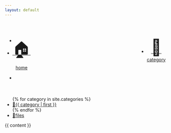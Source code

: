 ```yaml
---
layout: default
---
```

<head>
<style>

ul.horizontal {
    list-style-type: none;
    margin: 0;
    /*background-color: #3399CC;*/
    background-color: #F2F2F2;
		padding: 0;
		position: fixed;
		margin-left: -230px;
		margin-right: 1000px;
		top: 210px;
		overflow: auto;
		border: 1px;
		border-style: solid;
		/*border-color: #008888;*/
		box-shadow: 5px 5px 6px black;
		border-radius: 10px 10px 10px 10px;
}

ul.horizontal li {
    text-align: left;
		font-size: 20px;
}

ul.horizontal li a {
    display: block;
    color: black;
		padding: 14px 20px;
    text-decoration: none;
}

ul.horizontal li a:hover:not(.active) {
    background-color: #606060;
		padding: 14px 20px;
}

ul.horizontal li a.active {
    background-color:#4CAF50;
}
</style>
</head>
<ul class="horizontal">
<li style="float: left; padding: 50px 0px; text-align: center;"><a href='{{ "/index.html" | absolute_url }}'><span style="font-size: 50px;">&#127968;</span></br> home</a></li>
<li style="float: right; padding: 50px 0px; text-align: center;"><a href='{{ "/category/index.html" | absolute_url }}'><span style="font-size: 50px;">&#128188;</span></br> category</a></li>

<li style="padding: 50px;"></li>
<li style="padding: 50px;"></li>
{% for category in site.categories %}
<li><a href="{{ site.url }}/category/{{ category | first | url_encode }}.html">&#128194;{{ category | first }}</a></li>
{% endfor %}
<li><a href='{{ "/files.html" | absolute_url }}'>&#128194;files</a></li>
</ul>

{{ content }}
